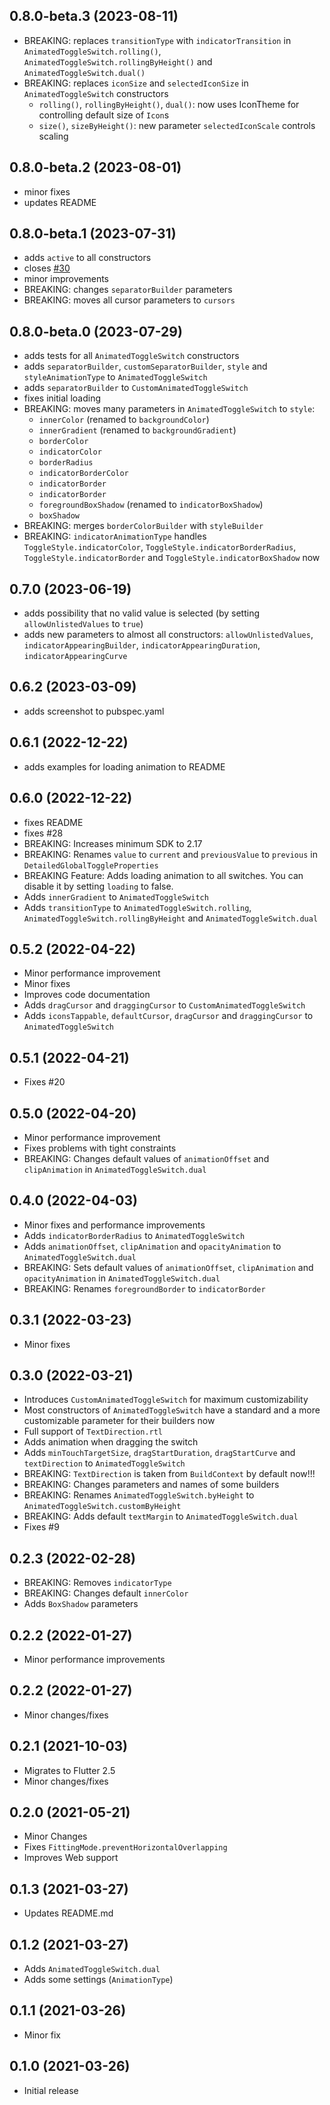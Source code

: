 ## 0.8.0-beta.3 (2023-08-11)

- BREAKING: replaces `transitionType` with `indicatorTransition` in `AnimatedToggleSwitch.rolling()`,
  `AnimatedToggleSwitch.rollingByHeight()` and `AnimatedToggleSwitch.dual()`
- BREAKING: replaces `iconSize` and `selectedIconSize` in `AnimatedToggleSwitch` constructors
  - `rolling()`, `rollingByHeight()`, `dual()`: now uses IconTheme for controlling default size of `Icon`s
  - `size()`, `sizeByHeight()`: new parameter `selectedIconScale` controls scaling

## 0.8.0-beta.2 (2023-08-01)

- minor fixes
- updates README

## 0.8.0-beta.1 (2023-07-31)

- adds `active` to all constructors
- closes [#30](https://github.com/splashbyte/animated_toggle_switch/issues/30)
- minor improvements
- BREAKING: changes `separatorBuilder` parameters
- BREAKING: moves all cursor parameters to `cursors`

## 0.8.0-beta.0 (2023-07-29)

- adds tests for all `AnimatedToggleSwitch` constructors
- adds `separatorBuilder`, `customSeparatorBuilder`, `style` and `styleAnimationType` to `AnimatedToggleSwitch`
- adds `separatorBuilder` to `CustomAnimatedToggleSwitch`
- fixes initial loading
- BREAKING: moves many parameters in `AnimatedToggleSwitch` to `style`:
    - `innerColor` (renamed to `backgroundColor`)
    - `innerGradient` (renamed to `backgroundGradient`)
    - `borderColor`
    - `indicatorColor`
    - `borderRadius`
    - `indicatorBorderColor`
    - `indicatorBorder`
    - `indicatorBorder`
    - `foregroundBoxShadow` (renamed to `indicatorBoxShadow`)
    - `boxShadow`
- BREAKING: merges `borderColorBuilder` with `styleBuilder`
- BREAKING: `indicatorAnimationType` handles `ToggleStyle.indicatorColor`, `ToggleStyle.indicatorBorderRadius`, `ToggleStyle.indicatorBorder` and `ToggleStyle.indicatorBoxShadow` now

## 0.7.0 (2023-06-19)

- adds possibility that no valid value is selected (by setting `allowUnlistedValues` to `true`)
- adds new parameters to almost all constructors: `allowUnlistedValues`, `indicatorAppearingBuilder`, `indicatorAppearingDuration`, `indicatorAppearingCurve`

## 0.6.2 (2023-03-09)

- adds screenshot to pubspec.yaml

## 0.6.1 (2022-12-22)

- adds examples for loading animation to README

## 0.6.0 (2022-12-22)

- fixes README
- fixes #28
- BREAKING: Increases minimum SDK to 2.17
- BREAKING: Renames `value` to `current` and `previousValue` to `previous` in `DetailedGlobalToggleProperties`
- BREAKING Feature: Adds loading animation to all switches. You can disable it by setting `loading` to false.
- Adds `innerGradient` to `AnimatedToggleSwitch`
- Adds `transitionType` to `AnimatedToggleSwitch.rolling`, `AnimatedToggleSwitch.rollingByHeight` and `AnimatedToggleSwitch.dual`

## 0.5.2 (2022-04-22)

- Minor performance improvement
- Minor fixes
- Improves code documentation
- Adds `dragCursor` and `draggingCursor` to `CustomAnimatedToggleSwitch`
- Adds `iconsTappable`, `defaultCursor`, `dragCursor` and `draggingCursor` to `AnimatedToggleSwitch`

## 0.5.1 (2022-04-21)

- Fixes #20

## 0.5.0 (2022-04-20)

- Minor performance improvement
- Fixes problems with tight constraints
- BREAKING: Changes default values of `animationOffset` and `clipAnimation` in `AnimatedToggleSwitch.dual`

## 0.4.0 (2022-04-03)

- Minor fixes and performance improvements
- Adds `indicatorBorderRadius` to `AnimatedToggleSwitch`
- Adds `animationOffset`, `clipAnimation` and `opacityAnimation` to `AnimatedToggleSwitch.dual`
- BREAKING: Sets default values of `animationOffset`, `clipAnimation` and `opacityAnimation` in `AnimatedToggleSwitch.dual`
- BREAKING: Renames `foregroundBorder` to `indicatorBorder`

## 0.3.1 (2022-03-23)

- Minor fixes

## 0.3.0 (2022-03-21)

- Introduces `CustomAnimatedToggleSwitch` for maximum customizability
- Most constructors of `AnimatedToggleSwitch` have a standard and a more customizable parameter for their builders now
- Full support of `TextDirection.rtl`
- Adds animation when dragging the switch
- Adds `minTouchTargetSize`, `dragStartDuration`, `dragStartCurve` and `textDirection` to `AnimatedToggleSwitch`
- BREAKING: `TextDirection` is taken from `BuildContext` by default now!!!
- BREAKING: Changes parameters and names of some builders
- BREAKING: Renames `AnimatedToggleSwitch.byHeight` to `AnimatedToggleSwitch.customByHeight`
- BREAKING: Adds default `textMargin` to `AnimatedToggleSwitch.dual`
- Fixes #9

## 0.2.3 (2022-02-28)

- BREAKING: Removes `indicatorType`
- BREAKING: Changes default `innerColor`
- Adds `BoxShadow` parameters

## 0.2.2 (2022-01-27)

- Minor performance improvements

## 0.2.2 (2022-01-27)

- Minor changes/fixes

## 0.2.1 (2021-10-03)

- Migrates to Flutter 2.5
- Minor changes/fixes

## 0.2.0 (2021-05-21)

- Minor Changes
- Fixes `FittingMode.preventHorizontalOverlapping`
- Improves Web support

## 0.1.3 (2021-03-27)

- Updates README.md

## 0.1.2 (2021-03-27)

- Adds `AnimatedToggleSwitch.dual`
- Adds some settings (`AnimationType`)

## 0.1.1 (2021-03-26)

- Minor fix

## 0.1.0 (2021-03-26)

- Initial release
